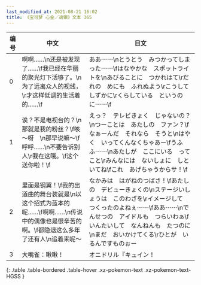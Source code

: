 ```yaml
---
last_modified_at: 2021-08-21 16:02
title: 《宝可梦 心金／魂银》文本 365
---
```

| 编号 | 中文 | 日文 |
| ---- | ---- | ---- |
| 0 | 啊啊……\n还是被发现了……\f我已经在华丽的聚光灯下活够了。\n为了远离众人的视线，\r才这样低调的生活着的……\f | ああ⋯⋯\nとうとう　みつかってしまった⋯⋯\fはなやかな　スポットライトを\nあびることに　つかれはて\rだれの　めにも　ふれぬよう\rこうして　しずかに\rくらしている　というのに⋯⋯\f |
| 1 | 诶？不是电视台的？\n那就是我的粉丝？\f咳～呀　\n那早说嘛～\f呼呼……\n不要告诉别人\r我在这哦。\f这个送你啦！\f | えっ？　テレビきょく　じゃないの？\nつーことは　あたしの　ファン？\fなぁーんだ　それなら　そうと\nはやく　いってくんなくちゃあー\fうふふ⋯⋯\nあたしが　ここにいる　ってこと\rみんなには　ないしょに　しといてね\fこれ　あげちゃうからサ！\f |
| 2 | 里面是钢翼！\f我的出道曲的舞台装就是\n以这个招式为蓝本的呢……\f啊啊……\n传说中的偶像也是很辛苦的啊。\f都隐退这么多年了还有人\n追着来呢～ | なかみは　はがねのつばさ！\fあたしの　デビューきょくの\nステージいしょうは　このわざを\rイメージして　つくったのよねぇ⋯⋯\fああ⋯⋯\nでんせつの　アイドルも　つらいわぁ\fいんたいして　なんねんも　たつのに\nまだ　おいかけてくる\rひとが　いるんですものぉー |
| 3 | 大嘴雀：啾啾！ | オニドリル『キュイン！ |
{: .table .table-bordered .table-hover .xz-pokemon-text .xz-pokemon-text-HGSS }
